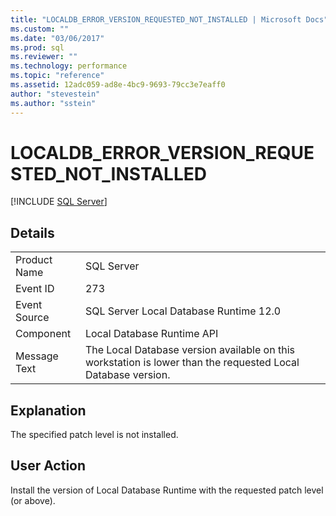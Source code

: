 ```yaml
---
title: "LOCALDB_ERROR_VERSION_REQUESTED_NOT_INSTALLED | Microsoft Docs"
ms.custom: ""
ms.date: "03/06/2017"
ms.prod: sql
ms.reviewer: ""
ms.technology: performance
ms.topic: "reference"
ms.assetid: 12adc059-ad8e-4bc9-9693-79cc3e7eaff0
author: "stevestein"
ms.author: "sstein"
---
```

# LOCALDB_ERROR_VERSION_REQUESTED_NOT_INSTALLED
 [!INCLUDE [SQL Server](../../includes/applies-to-version/sqlserver.md)]
    
## Details  
  
|||  
|-|-|  
|Product Name|SQL Server|  
|Event ID|273|  
|Event Source|SQL Server Local Database Runtime 12.0|  
|Component|Local Database Runtime API|  
|Message Text|The Local Database version available on this workstation is lower than the requested Local Database version.|  
  
## Explanation  
 The specified patch level is not installed.  
  
## User Action  
 Install the version of Local Database Runtime with the requested patch level (or above).  
  
  
